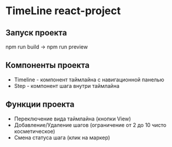 # TimeLine react-project

## Запуск проекта

npm run build -> npm run preview

## Компоненты проекта

- Timeline - компонент таймлайна с навигационной панелью
- Step - компонент шага внутри таймлайна

## Функции проекта

- Переключение вида таймлайна (кнопки View)
- Добавление/Удаление шагов (ограничение от 2 до 10 чисто косметическое)
- Смена статуса шага (клик на маркер)
